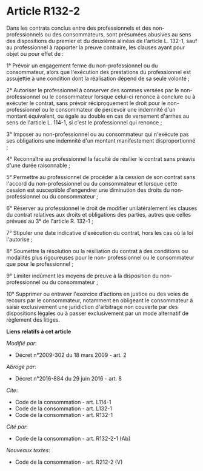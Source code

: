 # Article R132-2

Dans les contrats conclus entre des professionnels et des non-professionnels ou des consommateurs, sont présumées abusives au
sens des dispositions du premier et du deuxième alinéas de l'article L. 132-1, sauf au professionnel à rapporter la preuve
contraire, les clauses ayant pour objet ou pour effet de : 

1° Prévoir un engagement ferme du non-professionnel ou du consommateur, alors que l'exécution des prestations du
professionnel est assujettie à une condition dont la réalisation dépend de sa seule volonté ; 

2° Autoriser le professionnel à conserver des sommes versées par le non-professionnel ou le consommateur lorsque celui-ci
renonce à conclure ou à exécuter le contrat, sans prévoir réciproquement le droit pour le non-professionnel ou le
consommateur de percevoir une indemnité d'un montant équivalent, ou égale au double en cas de versement d'arrhes au sens de
l'article L. 114-1, si c'est le professionnel qui renonce ; 

3° Imposer au non-professionnel ou au consommateur qui n'exécute pas ses obligations une indemnité d'un montant manifestement
disproportionné ; 

4° Reconnaître au professionnel la faculté de résilier le contrat sans préavis d'une durée raisonnable ; 

5° Permettre au professionnel de procéder à la cession de son contrat sans l'accord du non-professionnel ou du consommateur
et lorsque cette cession est susceptible d'engendrer une diminution des droits du non-professionnel ou du consommateur ; 

6° Réserver au professionnel le droit de modifier unilatéralement les clauses du contrat relatives aux droits et obligations
des parties, autres que celles prévues au 3° de l'article R. 132-1 ; 

7° Stipuler une date indicative d'exécution du contrat, hors les cas où la loi l'autorise ; 

8° Soumettre la résolution ou la résiliation du contrat à des conditions ou modalités plus rigoureuses pour le non-
professionnel ou le consommateur que pour le professionnel ; 

9° Limiter indûment les moyens de preuve à la disposition du non-professionnel ou du consommateur ; 

10° Supprimer ou entraver l'exercice d'actions en justice ou des voies de recours par le consommateur, notamment en obligeant
le consommateur à saisir exclusivement une juridiction d'arbitrage non couverte par des dispositions légales ou à passer
exclusivement par un mode alternatif de règlement des litiges.

**Liens relatifs à cet article**

_Modifié par_:

  - Décret n°2009-302 du 18 mars 2009 - art. 2

_Abrogé par_:

  - Décret n°2016-884 du 29 juin 2016 - art. 8

_Cite_:

  - Code de la consommation - art. L114-1
  - Code de la consommation - art. L132-1
  - Code de la consommation - art. R132-1

_Cité par_:

  - Code de la consommation - art. R132-2-1 (Ab)

_Nouveaux textes_:

  - Code de la consommation - art. R212-2 (V)
